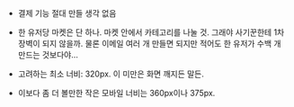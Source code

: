 - 결제 기능 절대 만들 생각 없음

- 한 유저당 마켓은 단 하나. 마켓 안에서 카테고리를 나눌 것. 그래야 사기꾼한테 1차 장벽이 되지 않을까. 물론 이메일 여러 개 만들면 되지만 적어도 한 유저가 수백 개 만드는 것보다야...

- 고려하는 최소 너비: 320px. 이 미만은 화면 깨지든 말든.
- 이보다 좀 더 볼만한 작은 모바일 너비는 360px이나 375px.

